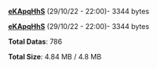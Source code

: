 [**eKApqHhS**](/data/eKApqHhS.txt) (29/10/22 - 22:00)- 3344 bytes

[**eKApqHhS**](/data/eKApqHhS.txt) (29/10/22 - 22:00)- 3344 bytes

**Total Datas**: 786

**Total Size**: 4.84 MB / 4.8 MB